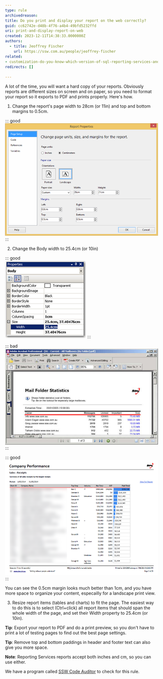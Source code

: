 ```yaml
---
type: rule
archivedreason:
title: Do you print and display your report on the web correctly?
guid: cc62742e-d48b-4f76-a4b4-49bfd5232ffd
uri: print-and-display-report-on-web
created: 2023-12-11T14:38:33.0000000Z
authors: 
  - title: Jeoffrey Fischer
    url: https://ssw.com.au/people/jeoffrey-fischer
related:
- customization-do-you-know-which-version-of-sql-reporting-services-and-visual-studio-you-are-using
redirects: []

---
```


<!--endintro-->

A lot of the time, you will want a hard copy of your reports. Obviously reports are different sizes on screen and on paper, so you need to format your report so it exports to PDF and prints properly. Here's how.

1. Change the report's page width to 28cm (or 11in) and top and bottom margins to 0.5cm.

::: good  
![Figure: Good example - For proper printing, first change the Report's Page Width to 28cm (or 11in) and top and bottom margins to 0.5cm](/rules/print-and-display-report-on-web/reportpagewidth.gif)
:::

2. Change the Body width to 25.4cm (or 10in)

::: good  
![Figure: Good example - Then change the Report's Body Width to 25.4cm (or 10in)](/rules/print-and-display-report-on-web/reportbodywidth.gif)
:::

::: bad  
![Figure: Bad example - PDF page with 1cm margin (wasted much space on top and bottom)](/rules/print-and-display-report-on-web/RulesSQLRS7.jpg)  
:::

::: good  
![Figure: Good example - PDF page with 0.5cm margin (you have more room for content)](/rules/print-and-display-report-on-web/RSRuleMoreTopBottomPDF.png)
:::

You can see the 0.5cm margin looks much better than 1cm, and you have more space to organize your content, especailly for a landscape print view.

3. Resize report items (tables and charts) to fit the page. The easiest way to do this is to select (Ctrl+click) all report items that should span the whole width of the page, and set their Width property to 25.4cm (or 10in).

**Tip**: Export your report to PDF and do a print preview, so you don't have to print a lot of testing pages to find out the best page settings.

**Tip**: Remove top and bottom paddings in header and footer text can also give you more space.

**Note**: Reporting Services reports accept both inches and cm, so you can use either.

We have a program called [SSW Code Auditor](https://codeauditor.com/) to check for this rule.

